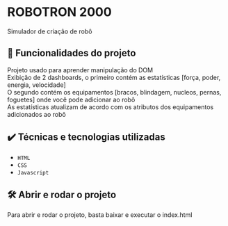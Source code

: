 # ROBOTRON 2000

Simulador de criação de robô 

## 🔨 Funcionalidades do projeto

Projeto usado para aprender manipulação do DOM  
Exibição de 2 dashboards, o primeiro contém as estatísticas [força, poder, energia, velocidade]  
O segundo contém os equipamentos [bracos, blindagem, nucleos, pernas, foguetes] onde você pode adicionar ao robô  
As estatísticas atualizam de acordo com os atributos dos equipamentos adicionados ao robô

## ✔️ Técnicas e tecnologias utilizadas

- `HTML`
- `CSS`
- `Javascript`

## 🛠️ Abrir e rodar o projeto

Para abrir e rodar o projeto, basta baixar e executar o index.html
